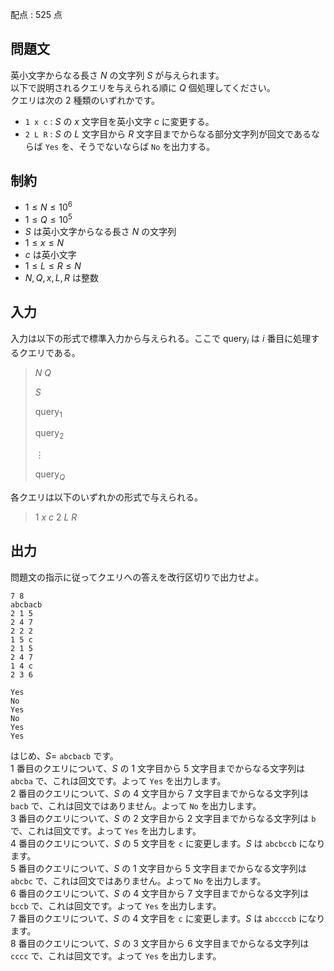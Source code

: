 配点 : $525$ 点

## 問題文

英小文字からなる長さ $N$ の文字列 $S$ が与えられます。<br>
以下で説明されるクエリを与えられる順に $Q$ 個処理してください。<br>
クエリは次の $2$ 種類のいずれかです。

- `1 x c` : $S$ の $x$ 文字目を英小文字 $c$ に変更する。
- `2 L R` : $S$ の $L$ 文字目から $R$ 文字目までからなる部分文字列が回文であるならば `Yes` を、そうでないならば `No` を出力する。

## 制約

- $1 \leq N \leq 10^6$
- $1 \leq Q \leq 10^5$
- $S$ は英小文字からなる長さ $N$ の文字列
- $1 \leq x \leq N$
- $c$ は英小文字
- $1 \leq L \leq R \leq N$
- $N, Q, x, L, R$ は整数

## 入力

入力は以下の形式で標準入力から与えられる。ここで $\text{query}_i$ は $i$ 番目に処理するクエリである。

> $N$ $Q$
> 
> $S$
> 
> $\text{query}_1$
> 
> $\text{query}_2$
> 
> $\vdots$
> 
> $\text{query}_Q$

各クエリは以下のいずれかの形式で与えられる。

> $1$ $x$ $c$
> $2$ $L$ $R$

## 出力

問題文の指示に従ってクエリへの答えを改行区切りで出力せよ。

```input1
7 8
abcbacb
2 1 5
2 4 7
2 2 2
1 5 c
2 1 5
2 4 7
1 4 c
2 3 6
```

```output1
Yes
No
Yes
No
Yes
Yes
```

はじめ、$S =$ `abcbacb` です。<br>
$1$ 番目のクエリについて、$S$ の $1$ 文字目から $5$ 文字目までからなる文字列は `abcba` で、これは回文です。よって `Yes` を出力します。<br>
$2$ 番目のクエリについて、$S$ の $4$ 文字目から $7$ 文字目までからなる文字列は `bacb` で、これは回文ではありません。よって `No` を出力します。<br>
$3$ 番目のクエリについて、$S$ の $2$ 文字目から $2$ 文字目までからなる文字列は `b` で、これは回文です。よって `Yes` を出力します。<br>
$4$ 番目のクエリについて、$S$ の $5$ 文字目を `c` に変更します。$S$ は `abcbccb` になります。<br>
$5$ 番目のクエリについて、$S$ の $1$ 文字目から $5$ 文字目までからなる文字列は `abcbc` で、これは回文ではありません。よって `No` を出力します。<br>
$6$ 番目のクエリについて、$S$ の $4$ 文字目から $7$ 文字目までからなる文字列は `bccb` で、これは回文です。よって `Yes` を出力します。<br>
$7$ 番目のクエリについて、$S$ の $4$ 文字目を `c` に変更します。$S$ は `abccccb` になります。<br>
$8$ 番目のクエリについて、$S$ の $3$ 文字目から $6$ 文字目までからなる文字列は `cccc` で、これは回文です。よって `Yes` を出力します。